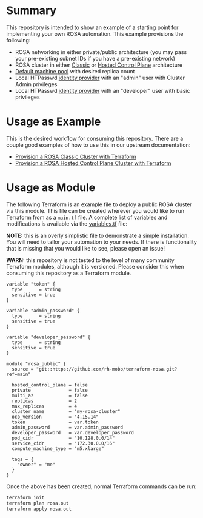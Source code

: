 # Summary

This repository is intended to show an example of a starting point for implementing your own ROSA automation.  This 
example provisions the following:

- ROSA networking in either private/public architecture (you may pass your pre-existing subnet IDs if you have a pre-existing network)
- ROSA cluster in either [Classic](https://docs.openshift.com/rosa/architecture/rosa-architecture-models.html#rosa-classic-architecture_rosa-architecture-models) 
or [Hosted Control Plane](https://docs.openshift.com/rosa/architecture/rosa-architecture-models.html#rosa-hcp-architecture_rosa-architecture-models) architecture
- [Default machine pool](https://docs.openshift.com/rosa/rosa_cluster_admin/rosa_nodes/rosa-nodes-machinepools-about.html) with desired replica count
- Local HTPasswd [identity provider](https://docs.openshift.com/rosa/authentication/sd-configuring-identity-providers.html) with an "admin" user with Cluster Admin privileges
- Local HTPasswd [identity provider](https://docs.openshift.com/rosa/authentication/sd-configuring-identity-providers.html) with an "developer" user with basic privileges


# Usage as Example

This is the desired workflow for consuming this repository.  There are a couple good examples of how to 
use this in our upstream documentation:

- [Provision a ROSA Classic Cluster with Terraform](https://cloud.redhat.com/experts/rosa/terraform/classic/)
- [Provision a ROSA Hosted Control Plane Cluster with Terraform](https://cloud.redhat.com/experts/rosa/terraform/hcp/)


# Usage as Module

The following Terraform is an example file to deploy a public ROSA cluster via this module.  This file
can be created wherever you would like to run Terraform from as a `main.tf` file.  A complete list of variables
and modifications is available via the [variables.tf](variables.tf) file:

**NOTE:** this is an overly simplistic file to demonstrate a simple installation.  You will need to tailor your 
automation to your needs.  If there is functionality that is missing that you would like to see, please open an issue!

**WARN:** this repository is not tested to the level of many community Terraform modules, although it is versioned.  Please
consider this when consuming this repository as a Terraform module.

```
variable "token" {
  type      = string
  sensitive = true
}

variable "admin_password" {
  type      = string
  sensitive = true
}

variable "developer_password" {
  type      = string
  sensitive = true
}

module "rosa_public" {
  source = "git::https://github.com/rh-mobb/terraform-rosa.git?ref=main"

  hosted_control_plane = false
  private              = false
  multi_az             = false
  replicas             = 2
  max_replicas         = 4
  cluster_name         = "my-rosa-cluster"
  ocp_version          = "4.15.14"
  token                = var.token
  admin_password       = var.admin_password
  developer_password   = var.developer_password
  pod_cidr             = "10.128.0.0/14"
  service_cidr         = "172.30.0.0/16"
  compute_machine_type = "m5.xlarge"

  tags = {
    "owner" = "me"
  }
}
```

Once the above has been created, normal Terraform commands can be run:

```bash
terraform init
terraform plan rosa.out
terraform apply rosa.out
```
